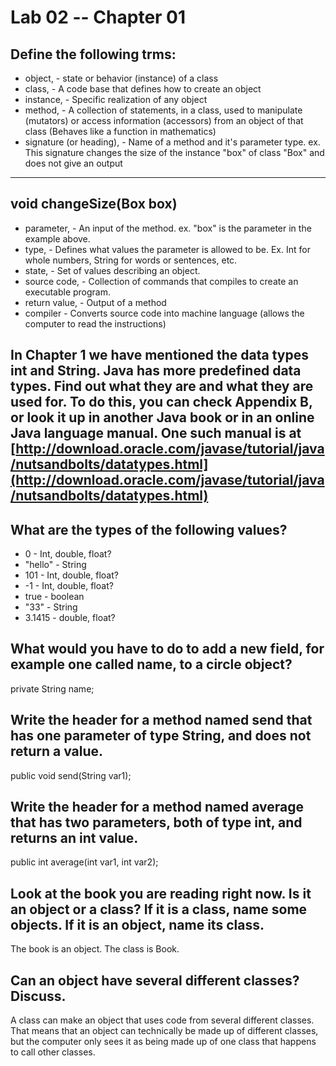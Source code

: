 # Lab 02 -- Chapter 01

## Define the following trms:
* object, - state or behavior (instance) of a class
* class, - A code base that defines how to create an object
* instance, - Specific realization of any object
* method, - A collection of statements, in a class, used to manipulate (mutators) or access information (accessors) from an object of that class (Behaves like a function in mathematics)
* signature (or heading), - Name of a method and it's parameter type. ex. This signature changes the size of the instance "box" of class "Box" and does not give an output

---
void changeSize(Box box)
---

* parameter, - An input of the method. ex. "box" is the parameter in the example above.
* type, - Defines what values the parameter is allowed to be. Ex. Int for whole numbers, String for words or sentences, etc.
* state, - Set of values describing an object.
* source code, - Collection of commands that compiles to create an executable program.
* return value, - Output of a method
* compiler - Converts source code into machine language (allows the computer to read the instructions)

## In Chapter 1 we have mentioned the data types int and String. Java has more predefined data types. Find out what they are and what they are used for. To do this, you can check Appendix B, or look it up in another Java book or in an online Java language manual. One such manual is at [http://download.oracle.com/javase/tutorial/java/nutsandbolts/datatypes.html](http://download.oracle.com/javase/tutorial/java/nutsandbolts/datatypes.html)

## What are the types of the following values?

* 0 - Int, double, float?
* "hello" - String
* 101 - Int, double, float?
* -1 - Int, double, float?
* true - boolean
* "33" - String
* 3.1415 - double, float?

## What would you have to do to add a new field, for example one called name, to a circle object?

private String name;

## Write the header for a method named send that has one parameter of type String, and does not return a value.

public void send(String var1);

## Write the header for a method named average that has two parameters, both of type int, and returns an int value.

public int average(int var1, int var2);

## Look at the book you are reading right now. Is it an object or a class? If it is a class, name some objects. If it is an object, name its class.

The book is an object. The class is Book.

## Can an object have several different classes? Discuss.

A class can make an object that uses code from several different classes. That means that an object can technically be made up of different classes, but the computer only sees it as being made up of one class that happens to call other classes.
